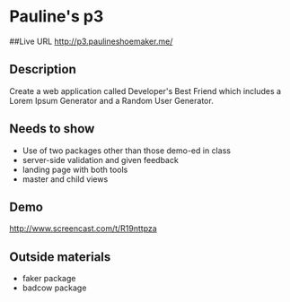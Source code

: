 # Pauline's p3

##Live URL
http://p3.paulineshoemaker.me/

## Description

Create a web application called Developer's Best Friend which includes a Lorem Ipsum Generator and a Random User Generator.


## Needs to show

* Use of two packages other than those demo-ed in class
* server-side validation and given feedback
* landing page with both tools
* master and child views


## Demo

http://www.screencast.com/t/R19nttpza

## Outside materials

* faker package
* badcow package
